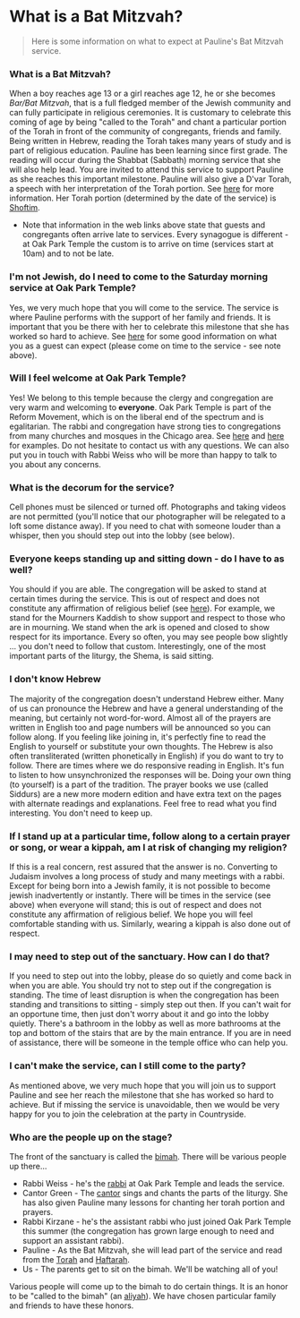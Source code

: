 # What is a Bat Mitzvah?

> Here is some information on what to expect at Pauline's Bat Mitzvah service. 

### What is a Bat Mitzvah?
When a boy reaches age 13 or a girl reaches age 12, he or she becomes *Bar/Bat Mitzvah*, that is a full fledged member of the Jewish community and can fully participate in religious ceremonies. It is customary to celebrate this coming of age by being "called to the Torah" and chant a particular portion of the Torah in front of the community of congregants, friends and family. Being written in Hebrew, reading the Torah takes many years of study and is part of religious education. Pauline has been learning since first grade. The reading will occur during the Shabbat (Sabbath) morning service that she will also help lead. You are invited to attend this service to support Pauline as she reaches this important milestone. Pauline will also give a D'var Torah, a speech with her interpretation of the Torah portion. See [here](https://www.myjewishlearning.com/article/bar-and-bat-mitzvah-101/) for more information. Her Torah portion (determined by the date of the service) is [Shoftim](https://www.myjewishlearning.com/torah-portions/parashat-shoftim/). 
   - Note that information in the web links above state that guests and congregants often arrive late to services. Every synagogue is different - at Oak Park Temple the custom is to arrive on time (services start at 10am) and to not be late. 

### I'm not Jewish, do I need to come to the Saturday morning service at Oak Park Temple?
Yes, we very much hope that you will come to the service. The service is where Pauline performs with the support of her family and friends. It is important that you be there with her to celebrate this milestone that she has worked so hard to achieve. See [here](https://www.myjewishlearning.com/article/what-a-barbat-mitzvah-guest-needs-to-know/) for some good information on what you as a guest can expect (please come on time to the service - see note above). 

### Will I feel welcome at Oak Park Temple?
Yes! We belong to this temple because the clergy and congregation are very warm and welcoming to **everyone**. Oak Park Temple is part of the Reform Movement, which is on the liberal end of the spectrum and is egalitarian. The rabbi and congregation have strong ties to congregations from many churches and mosques in the Chicago area. See [here](http://abc7chicago.com/religion/building-bridges-between-muslim-jewish-communities-in-oak-park/1670287/) and [here](http://www.oakpark.com/Community/Blogs/11-14-2017/Out-of-many-faiths,-one-service/) for examples. Do not hesitate to contact us with any questions. We can also put you in touch with Rabbi Weiss who will be more than happy to talk to you about any concerns.

### What is the decorum for the service?
Cell phones must be silenced or turned off. Photographs and taking videos are not permitted (you'll notice that our photographer will be relegated to a loft some distance away). If you need to chat with someone louder than a whisper, then you should step out into the lobby (see below). 

### Everyone keeps standing up and sitting down - do I have to as well?
You should if you are able. The congregation will be asked to stand at certain times during the service. This is out of respect and does not constitute any affirmation of religious belief (see [here](https://www.myjewishlearning.com/article/what-a-barbat-mitzvah-guest-needs-to-know/)). For example, we stand for the Mourners Kaddish to show support and respect to those who are in mourning. We stand when the ark is opened and closed to show respect for its importance. Every so often, you may see people bow slightly ... you don't need to follow that custom. Interestingly, one of the most important parts of the liturgy, the Shema, is said sitting. 

### I don't know Hebrew
The majority of the congregation doesn't understand Hebrew either. Many of us can pronounce the Hebrew and have a general understanding of the meaning, but certainly not word-for-word. Almost all of the prayers are written in English too and page numbers will be announced so you can follow along. If you feeling like joining in, it's perfectly fine to read the English to yourself or substitute your own thoughts. The Hebrew is also often transliterated (written phonetically in English) if you do want to try to follow. There are times where we do responsive reading in English. It's fun to listen to how unsynchronized the responses will be. Doing your own thing (to yourself) is a part of the tradition. The prayer books we use (called Siddurs) are a new more modern edition and have extra text on the pages with alternate readings and explanations. Feel free to read what you find interesting. You don't need to keep up. 

### If I stand up at a particular time, follow along to a certain prayer or song, or wear a kippah, am I at risk of changing my religion?
If this is a real concern, rest assured that the answer is no. Converting to Judaism involves a long process of study and many meetings with a rabbi. Except for being born into a Jewish family, it is not possible to become jewish inadvertently or instantly. There will be times in the service (see above) when everyone will stand; this is out of respect and does not constitute any affirmation of religious belief. We hope you will feel comfortable standing with us. Similarly, wearing a kippah is also done out of respect. 

### I may need to step out of the sanctuary. How can I do that?
If you need to step out into the lobby, please do so quietly and come back in when you are able. You should try not to step out if the congregation is standing. The time of least disruption is when the congregation has been standing and transitions to sitting - simply step out then. If you can't wait for an opportune time, then just don't worry about it and go into the lobby quietly. There's a bathroom in the lobby as well as more bathrooms at the top and bottom of the stairs that are by the main entrance. If you are in need of assistance, there will be someone in the temple office who can help you. 

### I can't make the service, can I still come to the party?
As mentioned above, we very much hope that you will join us to support Pauline and see her reach the milestone that she has worked so hard to achieve. But if missing the service is unavoidable, then we would be very happy for you to join the celebration at the party in Countryside. 

### Who are the people up on the stage?
The front of the sanctuary is called the [bimah](https://www.myjewishlearning.com/article/bimah/). There will be various people up there...

* Rabbi Weiss - he's the [rabbi](https://www.myjewishlearning.com/article/rabbi-teacher-preacher-judge-but-not-priest/) at Oak Park Temple and leads the service.
* Cantor Green - The [cantor](https://www.myjewishlearning.com/article/the-cantor/) sings and chants the parts of the liturgy. She has also given Pauline many lessons for chanting her torah portion and prayers. 
* Rabbi Kirzane - he's the assistant rabbi who just joined Oak Park Temple this summer (the congregation has grown large enough to need and support an assistant rabbi). 
* Pauline - As the Bat Mitzvah, she will lead part of the service and read from the [Torah](https://www.myjewishlearning.com/article/the-torah/) and [Haftarah](https://www.myjewishlearning.com/article/haftarah/). 
* Us - The parents get to sit on the bimah. We'll be watching all of you!

Various people will come up to the bimah to do certain things. It is an honor to be "called to the bimah" (an [aliyah](https://www.myjewishlearning.com/article/aliyah/)). We have chosen particular family and friends to have these honors. 

